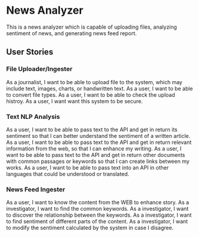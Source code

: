 # News Analyzer

This is a news analyzer which is capable of uploading files, analyzing sentiment of news, and generating news feed report.

## User Stories
### File Uploader/Ingester
As a journalist, I want to be able to upload file to the system, which may include text, images, charts, or handwritten text. As a user, I want to be able to convert file types. As a user, I want to be able to check the upload histroy. As a user, I want want this system to be secure.


### Text NLP Analysis
As a user, I want to be able to pass text to the API and get in return its sentiment so that I can better understand the sentiment of a written article. As a user, I want to be able to pass text to the API and get in return relevant information from the web, so that I can enhance my writing. As a user, I want to be able to pass text to the API and get in return other documents with common passages or keywords so that I can create links between my works. As a user, I want to be able to pass text into an API in other languages that could be understood or translated.

### News Feed Ingester

As a user, I want to know the content from the WEB to enhance story. As a investigator, I want to find the common keywords. As a investigator, I want to discover the relationship between the keywords. As a investigator, I want to find sentiment of different parts of the content. As a investigator, I want to modify the sentiment calculated by the system in case I disagree.
